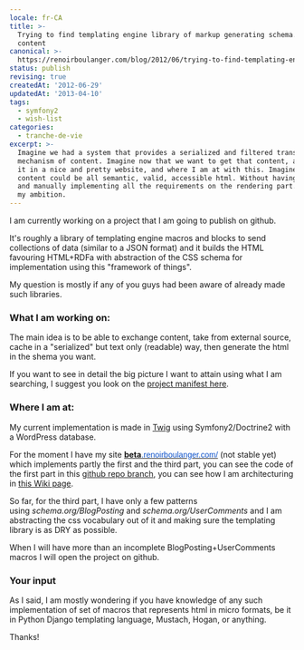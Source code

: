 ```yaml
---
locale: fr-CA
title: >-
  Trying to find templating engine library of markup generating schema.org/RDFa
  content
canonical: >-
  https://renoirboulanger.com/blog/2012/06/trying-to-find-templating-engine-library-of-markup-generating-schema-orgrdfa-content/
status: publish
revising: true
createdAt: '2012-06-29'
updatedAt: '2013-04-10'
tags:
  - symfony2
  - wish-list
categories:
  - tranche-de-vie
excerpt: >-
  Imagine we had a system that provides a serialized and filtered transport
  mechanism of content. Imagine now that we want to get that content, and insert
  it in a nice and pretty website, and where I am at with this. Imagine that
  content could be all semantic, valid, accessible html. Without having to teach
  and manually implementing all the requirements on the rendering part. This is
  my ambition.
---
```


I am currently working on a project that I am going to publish on github.

It's roughly a library of templating engine macros and blocks to send collections of data (similar to a JSON format) and it builds the HTML favouring HTML+RDFa with abstraction of the CSS schema for implementation using this "framework of things".

My question is mostly if any of you guys had been aware of already made such libraries.
<h3>What I am working on:</h3>
The main idea is to be able to exchange content, take from external source, cache in a "serialized" but text only (readable) way, then generate the html in the shema you want.

If you want to see in detail the big picture I want to attain using what I am searching, I suggest you look on the <a href="/blog/2012/08/project-manifest-content-management-publishing-platform-to-implement-accessibility-semantic-markup-and-ease-web-publishing">project manifest here</a>.
<h3>Where I am at:</h3>
My current implementation is made in <a href="http://twig.sensiolabs.org/doc/templates.html">Twig</a> using Symfony2/Doctrine2 with a WordPress database.

For the moment I have my site <a href="https://renoirboulanger.com/" target="_blank"><strong>beta</strong><span style="font-family: arial, sans-serif; color: #1155cc;">.renoirboulanger.com/</span></a> (not stable yet) which implements partly the first and the third part, you can see the code of the first part in this <a href="https://github.com/renoirb/PSSBlogBundle/tree/develop">github repo branch</a>, you can see how I am architecturing in <a href="https://github.com/renoirb/PSSBlogBundle/wiki">this Wiki page</a>.

So far, for the third part, I have only a few patterns using <em>schema.org/BlogPosting</em> and <em>schema.org/UserComments </em>and I am abstracting the css vocabulary out of it and making sure the templating library is as DRY as possible.

When I will have more than an incomplete BlogPosting+UserComments macros I will open the project on github.
<h3>Your input</h3>
As I said, I am mostly wondering if you have knowledge of any such implementation of set of macros that represents html in micro formats, be it in Python Django templating language, Mustach, Hogan, or anything.

Thanks!